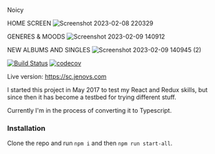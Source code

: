 Noicy

HOME SCREEN
![Screenshot 2023-02-08 220329](https://user-images.githubusercontent.com/69758727/217592516-8ea402c0-20d4-41b3-bfcf-43b02eaed4cc.png)

GENERES & MOODS
![Screenshot 2023-02-09 140912](https://user-images.githubusercontent.com/69758727/217760512-ca42e21e-40e2-483b-b863-718f50e32312.png)

NEW ALBUMS AND SINGLES
![Screenshot 2023-02-09 140945 (2)](https://user-images.githubusercontent.com/69758727/217760832-82f8c43a-e4bb-4db2-9627-1ace1cc38383.png)


[![Build Status](https://travis-ci.org/jenovs/spotify-clone.svg?branch=development)](https://travis-ci.org/jenovs/spotify-clone)
[![codecov](https://codecov.io/gh/jenovs/spotify-clone/branch/development/graph/badge.svg)](https://codecov.io/gh/jenovs/spotify-clone)



Live version: https://sc.jenovs.com

I started this project in May 2017 to test my React and Redux skills, but since then it has become a testbed for trying different stuff.

Currently I'm in the process of converting it to Typescript.

### Installation

Clone the repo and run `npm i` and then `npm run start-all`.
